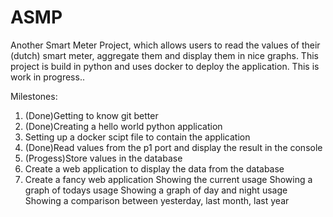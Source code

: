 # ASMP
Another Smart Meter Project, which allows users to read the values of their (dutch) smart meter, aggregate them and display them in nice graphs. This project is build in python and uses docker to deploy the application. This is work in progress.. 

Milestones:

1. (Done)Getting to know git better
2. (Done)Creating a hello world python application
3. Setting up a docker scipt file to contain the application
4. (Done)Read values from the p1 port and display the result in the console
5. (Progess)Store values in the database
6. Create a web application to display the data from the database
7. Create a fancy web application
	Showing the current usage
	Showing a graph of todays usage
    Showing a graph of day and night usage
	Showing a comparison between yesterday, last month, last year
  

